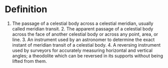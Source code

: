 # Definition

1.  The passage of a celestial body across a celestial meridian, usually
    called meridian transit. 2. The apparent passage of a celestial body
    across the face of another celestial body or across any point, area,
    or line. 3. An instrument used by an astronomer to determine the
    exact instant of meridian transit of a celestial body. 4. A
    reversing instrument used by surveyors for accurately measuring
    horizontal and vertical angles; a theodolite which can be reversed
    in its supports without being lifted from them.
